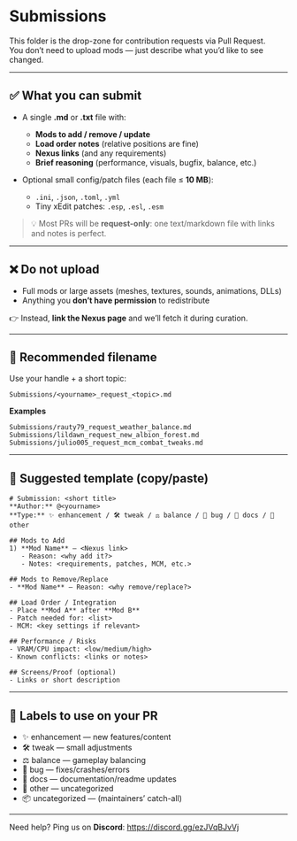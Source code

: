 # Submissions

This folder is the drop-zone for contribution requests via Pull Request.  
You don’t need to upload mods — just describe what you’d like to see changed.

---

## ✅ What you can submit

- A single **.md** or **.txt** file with:
  - **Mods to add / remove / update**
  - **Load order notes** (relative positions are fine)
  - **Nexus links** (and any requirements)
  - **Brief reasoning** (performance, visuals, bugfix, balance, etc.)

- Optional small config/patch files (each file ≤ **10 MB**):
  - `.ini`, `.json`, `.toml`, `.yml`
  - Tiny xEdit patches: `.esp`, `.esl`, `.esm`

> 💡 Most PRs will be **request-only**: one text/markdown file with links and notes is perfect.

---

## ❌ Do not upload

- Full mods or large assets (meshes, textures, sounds, animations, DLLs)  
- Anything you **don’t have permission** to redistribute

👉 Instead, **link the Nexus page** and we’ll fetch it during curation.

---

## 📄 Recommended filename

Use your handle + a short topic:

    Submissions/<yourname>_request_<topic>.md

**Examples**

    Submissions/rauty79_request_weather_balance.md
    Submissions/lildawn_request_new_albion_forest.md
    Submissions/julio005_request_mcm_combat_tweaks.md

---

## 🧩 Suggested template (copy/paste)

    # Submission: <short title>
    **Author:** @<yourname>
    **Type:** ✨ enhancement / 🛠 tweak / ⚖️ balance / 🐛 bug / 📝 docs / 🔧 other

    ## Mods to Add
    1) **Mod Name** — <Nexus link>
       - Reason: <why add it?>
       - Notes: <requirements, patches, MCM, etc.>

    ## Mods to Remove/Replace
    - **Mod Name** — Reason: <why remove/replace?>

    ## Load Order / Integration
    - Place **Mod A** after **Mod B**
    - Patch needed for: <list>
    - MCM: <key settings if relevant>

    ## Performance / Risks
    - VRAM/CPU impact: <low/medium/high>
    - Known conflicts: <links or notes>

    ## Screens/Proof (optional)
    - Links or short description

---

## 🔖 Labels to use on your PR

- ✨ enhancement — new features/content  
- 🛠 tweak — small adjustments  
- ⚖️ balance — gameplay balancing  
- 🐛 bug — fixes/crashes/errors  
- 📝 docs — documentation/readme updates  
- 🔧 other — uncategorized  
- 📦 uncategorized — (maintainers’ catch-all)

---

Need help? Ping us on **Discord**: https://discord.gg/ezJVqBJvVj
